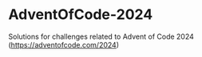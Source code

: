 # AdventOfCode-2024
Solutions for challenges related to Advent of Code 2024 (https://adventofcode.com/2024)
